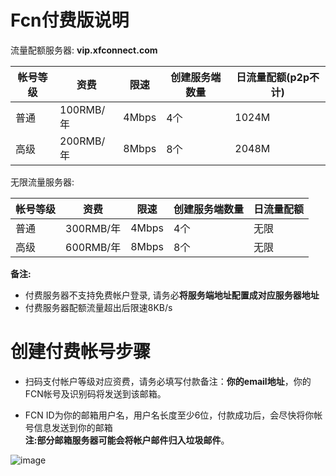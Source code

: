 
# Fcn付费版说明

流量配额服务器: **vip.xfconnect.com**

|帐号等级|资费|限速|创建服务端数量|日流量配额(p2p不计)
|-------|----|---|--------|-----
|普通|100RMB/年|4Mbps|4个|1024M
|高级|200RMB/年|8Mbps|8个|2048M

无限流量服务器: 

|帐号等级|资费|限速|创建服务端数量|日流量配额
|-------|----|---|-----|----
|普通|300RMB/年|4Mbps|4个|无限
|高级|600RMB/年|8Mbps|8个|无限

**备注:** 
* 付费服务器不支持免费帐户登录, 请务必**将服务端地址配置成对应服务器地址**
* 付费服务器配额流量超出后限速8KB/s

# 创建付费帐号步骤

* 扫码支付帐户等级对应资费，请务必填写付款备注：**你的email地址**，你的FCN帐号及识别码将发送到该邮箱。

* FCN ID为你的邮箱用户名，用户名长度至少6位，付款成功后，会尽快将你帐号信息发送到你的邮箱  
**注:部分邮箱服务器可能会将帐户邮件归入垃圾邮件**。

![image](https://github.com/boywhp/fcn/blob/master/vip/fcn_pay.png)
